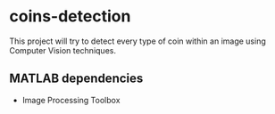 # coins-detection
This project will try to detect every type of coin within an image using Computer Vision techniques.


## MATLAB dependencies
- Image Processing Toolbox
